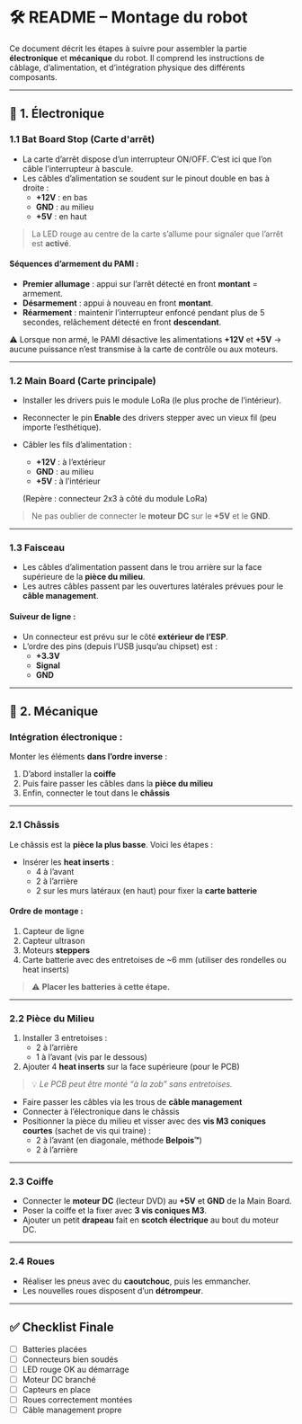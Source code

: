 # 🛠️ README – Montage du robot

Ce document décrit les étapes à suivre pour assembler la partie **électronique** et **mécanique** du robot. Il comprend les instructions de câblage, d’alimentation, et d’intégration physique des différents composants.

---

## 🔌 1. Électronique

### 1.1 Bat Board Stop (Carte d'arrêt)

- La carte d’arrêt dispose d’un interrupteur ON/OFF. C’est ici que l’on câble l’interrupteur à bascule.
- Les câbles d’alimentation se soudent sur le pinout double en bas à droite :
  - **+12V** : en bas  
  - **GND** : au milieu  
  - **+5V** : en haut

> La LED rouge au centre de la carte s’allume pour signaler que l’arrêt est **activé**.

#### Séquences d’armement du PAMI :
- **Premier allumage** : appui sur l’arrêt détecté en front **montant** = armement.
- **Désarmement** : appui à nouveau en front **montant**.
- **Réarmement** : maintenir l’interrupteur enfoncé pendant plus de 5 secondes, relâchement détecté en front **descendant**.

⚠️ Lorsque non armé, le PAMI désactive les alimentations **+12V** et **+5V** → aucune puissance n’est transmise à la carte de contrôle ou aux moteurs.

---

### 1.2 Main Board (Carte principale)

- Installer les drivers puis le module LoRa (le plus proche de l’intérieur).
- Reconnecter le pin **Enable** des drivers stepper avec un vieux fil (peu importe l’esthétique).
- Câbler les fils d’alimentation :

  - **+12V** : à l’extérieur  
  - **GND** : au milieu  
  - **+5V** : à l’intérieur

  (Repère : connecteur 2x3 à côté du module LoRa)

> Ne pas oublier de connecter le **moteur DC** sur le **+5V** et le **GND**.

---

### 1.3 Faisceau

- Les câbles d’alimentation passent dans le trou arrière sur la face supérieure de la **pièce du milieu**.
- Les autres câbles passent par les ouvertures latérales prévues pour le **câble management**.

#### Suiveur de ligne :

- Un connecteur est prévu sur le côté **extérieur de l’ESP**.
- L’ordre des pins (depuis l’USB jusqu’au chipset) est :
  - **+3.3V**  
  - **Signal**  
  - **GND**

---

## 🧱 2. Mécanique

### Intégration électronique :
Monter les éléments **dans l’ordre inverse** :
1. D’abord installer la **coiffe**  
2. Puis faire passer les câbles dans la **pièce du milieu**  
3. Enfin, connecter le tout dans le **châssis**

---

### 2.1 Châssis

Le châssis est la **pièce la plus basse**. Voici les étapes :

- Insérer les **heat inserts** :
  - 4 à l’avant  
  - 2 à l’arrière  
  - 2 sur les murs latéraux (en haut) pour fixer la **carte batterie**

#### Ordre de montage :
1. Capteur de ligne  
2. Capteur ultrason  
3. Moteurs **steppers**  
4. Carte batterie avec des entretoises de ~6 mm (utiliser des rondelles ou heat inserts)

> ⚠️ **Placer les batteries à cette étape.**

---

### 2.2 Pièce du Milieu

1. Installer 3 entretoises :
   - 2 à l’arrière  
   - 1 à l’avant (vis par le dessous)
2. Ajouter 4 **heat inserts** sur la face supérieure (pour le PCB)

>💡 *Le PCB peut être monté “à la zob” sans entretoises.*

- Faire passer les câbles via les trous de **câble management**
- Connecter à l’électronique dans le châssis
- Positionner la pièce du milieu et visser avec des **vis M3 coniques courtes** (sachet de vis qui traine) :
  - 2 à l’avant (en diagonale, méthode **Belpois™**)  
  - 2 à l’arrière

---

### 2.3 Coiffe

- Connecter le **moteur DC** (lecteur DVD) au **+5V** et **GND** de la Main Board.
- Poser la coiffe et la fixer avec **3 vis coniques M3**.
- Ajouter un petit **drapeau** fait en **scotch électrique** au bout du moteur DC.

---

### 2.4 Roues

- Réaliser les pneus avec du **caoutchouc**, puis les emmancher.
- Les nouvelles roues disposent d’un **détrompeur**.

---

## ✅ Checklist Finale

- [ ] Batteries placées  
- [ ] Connecteurs bien soudés  
- [ ] LED rouge OK au démarrage  
- [ ] Moteur DC branché  
- [ ] Capteurs en place  
- [ ] Roues correctement montées  
- [ ] Câble management propre
